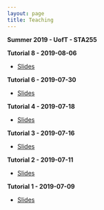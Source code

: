 ```yaml
---
layout: page
title: Teaching
---
```


**Summer 2019 - UofT - STA255**

**Tutorial 8 - 2019-08-06**
- <a href="https://daveveitch.github.io/teaching/2019S-STA255/Tutorial8.pdf">Slides</a>

**Tutorial 6 - 2019-07-30**
- <a href="https://daveveitch.github.io/teaching/2019S-STA255/Tutorial6.pdf">Slides</a>

**Tutorial 4 - 2019-07-18**
- <a href="https://daveveitch.github.io/teaching/2019S-STA255/Tutorial4.pdf">Slides</a>

**Tutorial 3 - 2019-07-16**
- <a href="https://daveveitch.github.io/teaching/2019S-STA255/Tutorial3.pdf">Slides</a>

**Tutorial 2 - 2019-07-11**
- <a href="https://daveveitch.github.io/teaching/2019S-STA255/Tutorial2.pdf">Slides</a>

**Tutorial 1 - 2019-07-09**
- <a href="https://daveveitch.github.io/teaching/2019S-STA255/Tutorial1.pdf">Slides</a>
